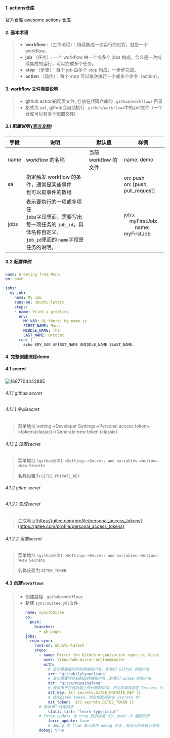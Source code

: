 #### 1. actions仓库

[官方仓库](https://github.com/marketplace?type=actions)       [awesome actions 仓库](https://github.com/sdras/awesome-actions)

#### 2. 基本术语

> * **workflow** :（工作流程）：持续集成一次运行的过程，就是一个 workflow。
> * **job** （任务）：一个 workflow 由一个或多个 jobs 构成，含义是一次持续集成的运行，可以完成多个任务。
> * **step** （步骤）：每个 job 由多个 step 构成，一步步完成。
> * **action** （动作）：每个 step 可以依次执行一个或多个命令（action）。

#### 3. workflow 文件简要说明

> - github action的配置文件, 存放在代码仓库的 `.github/workflows` 目录
> - 格式为 `yml`, github会自动执行 `.github/workflows`中的yml文件. (一个仓库可以有多个配置文件)

##### 3.1 配置说明 ([官方文档](https://help.github.com/en/articles/workflow-syntax-for-github-actions))

| 字段             | 说明                                                                                                                                               | 默认值               | 样例                                                            |
| ---------------- | -------------------------------------------------------------------------------------------------------------------------------------------------- | -------------------- | --------------------------------------------------------------- |
| name             | workflow 的名称                                                                                                                                    | 当前 workflow 的文件 | name: demo                                                      |
| **`on`** | 指定触发 workflow 的条件，通常是某些事件<br />也可以是事件的数组                                                                                   |                      | on: push<br />on: [push, pull_request]                          |
| jobs             | 表示要执行的一项或多项任<br />`jobs`字段里面，需要写出每一项任务的 `job_id`，具体名称自定义。<br />`job_id`里面的 `name`字段是任务的说明。 |                      | jobs:<br />    myFirstJob: <br />        name: myFirstJob |

##### 3.2 配置样例

```yml
name: Greeting from Mona
on: push

jobs:
  my-job:
    name: My Job
    runs-on: ubuntu-latest
    steps:
    - name: Print a greeting
      env:
        MY_VAR: Hi there! My name is
        FIRST_NAME: Mona
        MIDDLE_NAME: The
        LAST_NAME: Octocat
      run: |
        echo $MY_VAR $FIRST_NAME $MIDDLE_NAME $LAST_NAME.
```

#### 4. 完整创建流程demo

##### 4.1 secret

![1687704442885](https://file+.vscode-resource.vscode-cdn.net/d%3A/file_save/workspace/note_cloud/%E5%AD%A6%E4%B9%A0/git/github/image/2.GithubActions/1687704442885.png)

###### 4.1.1 github secret

###### 4.1.1.1 生成secret

> 菜单地址`setting->Developer Settings->Personal access tokens->tokens(classic)->Generate new token (classic)

###### 4.1.1.2 设置secret

> 菜单地址 `[github仓库]->Settings->Secrets and variables->Actions->New Secrets`
>
> 名称设置为 `GITEE_PRIVATE_KEY`

###### 4.1.2 gitee secret

###### 4.1.2.1 生成secret

> 生成地址[https://gitee.com/profile/personal_access_tokens](https://gitee.com/profile/personal_access_tokens)

###### 4.1.2.2 设置secret

> 菜单地址 `[github仓库]->Settings->Secrets and variables->Actions->New Secrets`
>
> 名称设置为 `GITEE_TOKEN`

##### 4.3 创建 `workflows`

> - 创建路径 `.github/workflows`
> - 新建 `syncToGitee.yml`文件
>   ```yml
>   name: syncToGitee
>   on:
>     push:
>       branches:
>         - gh-pages
>   jobs:
>     repo-sync:
>       runs-on: ubuntu-latest
>       steps:
>         - name: Mirror the Github organization repos to Gitee.
>           uses: Yikun/hub-mirror-action@master
>           with:
>             # 表示需要被同步的源端账户名，即我们 Github 的账户名
>             src: 'github/lylyuanliang'
>             # 表示需要同步到的目的端账户名，即我们 Gitee 的账户名
>             dst: 'gitee/mqyqingfeng'
>             # 表示用于在目的端上传代码的私钥，然后将其保存在 Secrets 中
>             dst_key: ${{ secrets.GITEE_PRIVATE_KEY }}
>             # 表示gitee token，然后将其保存在 Secrets 中
>             dst_token:  ${{ secrets.GITEE_TOKEN }}
>   	  # 表示单一仓库同步
>             static_list: "learn-typescript"
>   	  # force_update 为 true 表示启用 git push -f 强制同步
>             force_update: true
>             # debug 为 true 表示启用 debug 开关，会显示所有执行命令
>   	  debug: true
>   ```
